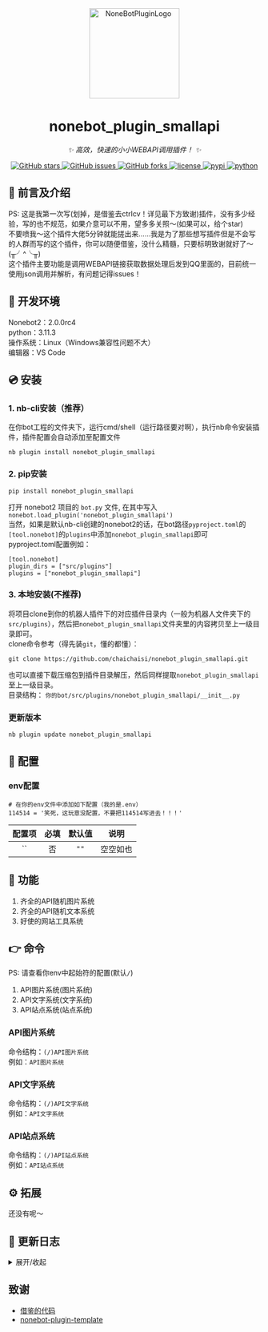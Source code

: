 <div align="center">
  <a href="https://v2.nonebot.dev/store"><img src="https://v2.nonebot.dev/logo.png" width="180" height="180" alt="NoneBotPluginLogo"></a>
  <br>
</div>

<div align="center">

# nonebot_plugin_smallapi

_✨ 高效，快速的小小WEBAPI调用插件！ ✨_


<a href="https://github.com/chaichaisi/nonebot_plugin_smallapi/stargazers">
    <img alt="GitHub stars" src="https://img.shields.io/github/stars/chaichaisi/nonebot_plugin_smallapi?color=%09%2300BFFF&style=flat-square">
</a>
<a href="https://github.com/chaichaisi/nonebot_plugin_smallapi/issues">
    <img alt="GitHub issues" src="https://img.shields.io/github/issues/chaichaisi/nonebot_plugin_smallapi?color=Emerald%20green&style=flat-square">
</a>
<a href="https://github.com/chaichaisi/nonebot_plugin_smallapi/network">
    <img alt="GitHub forks" src="https://img.shields.io/github/forks/chaichaisi/nonebot_plugin_smallapi?color=%2300BFFF&style=flat-square">
</a>
<a href="./LICENSE">
    <img src="https://img.shields.io/github/license/chaichaisi/nonebot_plugin_smallapi.svg" alt="license">
</a>
<a href="https://pypi.python.org/pypi/nonebot_plugin_smallapi">
    <img src="https://img.shields.io/pypi/v/nonebot_plugin_smallapi.svg" alt="pypi">
</a>
<a href="https://www.python.org">
    <img src="https://img.shields.io/badge/python-3.10+-blue.svg" alt="python">
</a>

</div>


## 📖 前言及介绍

PS: 这是我第一次写(划掉，是借鉴去ctrlcv！详见最下方致谢)插件，没有多少经验，写的也不规范，如果介意可以不用，望多多关照～(如果可以，给个star)  
不要喷我～这个插件大佬5分钟就能搓出来……我是为了那些想写插件但是不会写的人群而写的这个插件，你可以随便借鉴，没什么精髓，只要标明致谢就好了～(╥╯^╰╥)  
这个插件主要功能是调用WEBAPI链接获取数据处理后发到QQ里面的，目前统一使用json调用并解析，有问题记得issues！

## 🔧 开发环境
Nonebot2：2.0.0rc4  
python：3.11.3  
操作系统：Linux（Windows兼容性问题不大）  
编辑器：VS Code

## 💿 安装  

### 1. nb-cli安装（推荐）

在你bot工程的文件夹下，运行cmd/shell（运行路径要对啊），执行nb命令安装插件，插件配置会自动添加至配置文件  
```
nb plugin install nonebot_plugin_smallapi
```

### 2. pip安装
```
pip install nonebot_plugin_smallapi
```  
打开 nonebot2 项目的 ```bot.py``` 文件, 在其中写入  
```nonebot.load_plugin('nonebot_plugin_smallapi')```  
当然，如果是默认nb-cli创建的nonebot2的话，在bot路径```pyproject.toml```的```[tool.nonebot]```的```plugins```中添加```nonebot_plugin_smallapi```即可  
pyproject.toml配置例如：  
``` 
[tool.nonebot]
plugin_dirs = ["src/plugins"]
plugins = ["nonebot_plugin_smallapi"]
``` 

### 3. 本地安装(不推荐)

将项目clone到你的机器人插件下的对应插件目录内（一般为机器人文件夹下的`src/plugins`），然后把`nonebot_plugin_smallapi`文件夹里的内容拷贝至上一级目录即可。  
clone命令参考（得先装`git`，懂的都懂）：
```
git clone https://github.com/chaichaisi/nonebot_plugin_smallapi.git
``` 
也可以直接下载压缩包到插件目录解压，然后同样提取`nonebot_plugin_smallapi`至上一级目录。  
目录结构： ```你的bot/src/plugins/nonebot_plugin_smallapi/__init__.py```  

### 更新版本
```
nb plugin update nonebot_plugin_smallapi
```

## 🔧 配置

### env配置
```
# 在你的env文件中添加如下配置（我的是.env）  
114514 = '笑死，这玩意没配置，不要把114514写进去！！！'

```
|       配置项        | 必填 | 默认值  |                      说明                      |  
|:----------------:|:----:|:----:|:----------------------------:|  
| `` | 否 | `""` | 空空如也 |



## 🎉 功能
  
  1. 齐全的API随机图片系统  
  2. 齐全的API随机文本系统  
  3. 好使的网站工具系统

## 👉 命令
  
  PS: 请查看你env中起始符的配置(默认```/```)  
  1. API图片系统(图片系统)  
  2. API文字系统(文字系统)
  3. API站点系统(站点系统)

### API图片系统
命令结构：```(/)API图片系统```  
例如：```API图片系统```  

### API文字系统
命令结构：```(/)API文字系统```  
例如：```API文字系统```  

### API站点系统
命令结构：```(/)API站点系统```  
例如：```API站点系统```

## ⚙ 拓展
 
 还没有呢～

## 📝 更新日志

<details>
<summary>展开/收起</summary>

### 1.0.0

- 插件初次发布

### 1.0.1

- 修复依赖问题  

### 1.0.2
  
- 梅开二度  
  
### 1.0.3  
  
- 梅开三度，终于修好了依赖

### 1.0.4

- 更换稳定API, 修复部分Bug

### 1.0.5

- 修复ip查询中的致命语法错误

</details>

## 致谢
- [借鉴的代码](https://github.com/lgc-NB2Dev/ShigureBot/blob/main/src/plugins/shigure_bot/plugins/site_tool/__main__.py)
- [nonebot-plugin-template](https://github.com/A-kirami/nonebot-plugin-template)
